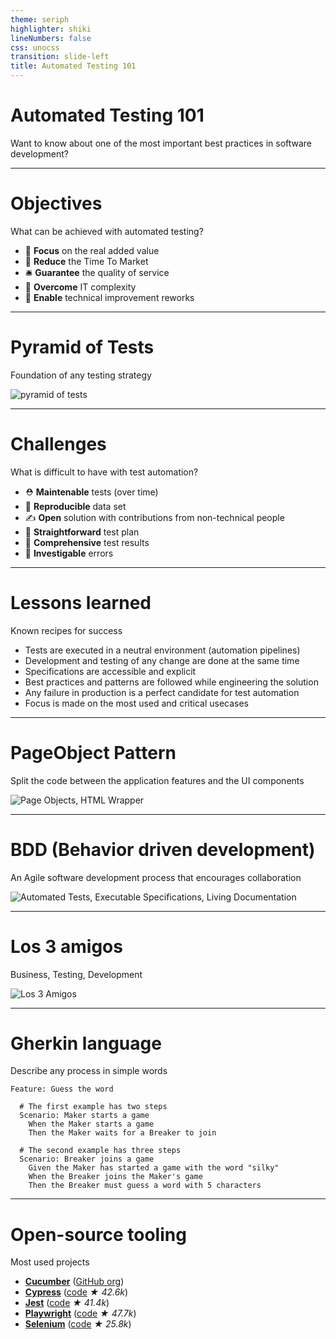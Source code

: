 ```yaml
---
theme: seriph
highlighter: shiki
lineNumbers: false
css: unocss
transition: slide-left
title: Automated Testing 101
---
```


# Automated Testing 101

Want to know about one of the most important best practices in software development?

---

# Objectives

What can be achieved with automated testing?

- 🎯 **Focus** on the real added value
- 🚀 **Reduce** the Time To Market
- 🛎 **Guarantee** the quality of service
- 💪 **Overcome** IT complexity
- 👷 **Enable** technical improvement reworks

---

# Pyramid of Tests

Foundation of any testing strategy

<img src="/images/pyramid-test.png" alt="pyramid of tests" class="m-8 ml-30 h-80 rounded shadow" />

---

# Challenges

What is difficult to have with test automation?

- ⛑ **Maintenable** tests (over time)
- 🏬 **Reproducible** data set
- ✍ **Open** solution with contributions from non-technical people
- 🧪 **Straightforward** test plan
- 📖 **Comprehensive** test results
- 🐛 **Investigable** errors

---

# Lessons learned

Known recipes for success

- Tests are executed in a neutral environment (automation pipelines)
- Development and testing of any change are done at the same time
- Specifications are accessible and explicit
- Best practices and patterns are followed while engineering the solution
- Any failure in production is a perfect candidate for test automation
- Focus is made on the most used and critical usecases

---

# PageObject Pattern

Split the code between the application features and the UI components

<img src="https://www.martinfowler.com/bliki/images/pageObject/pageObject.png" alt="Page Objects, HTML Wrapper" class="m-8 ml-50 h-80 rounded shadow" />

---

# BDD (Behavior driven development)

An Agile software development process that encourages collaboration

<img src="/images/bdd.png" alt="Automated Tests, Executable Specifications, Living Documentation" class="m-8 ml-60 h-80 rounded shadow" />

---

# Los 3 amigos

Business, Testing, Development

<img src="/images/los-3-amigos.jpg" alt="Los 3 Amigos" class="ml-70 h-100 rounded shadow" />

---

# Gherkin language

Describe any process in simple words

```gherkin
Feature: Guess the word

  # The first example has two steps
  Scenario: Maker starts a game
    When the Maker starts a game
    Then the Maker waits for a Breaker to join

  # The second example has three steps
  Scenario: Breaker joins a game
    Given the Maker has started a game with the word "silky"
    When the Breaker joins the Maker's game
    Then the Breaker must guess a word with 5 characters
```

---

# Open-source tooling

Most used projects

- [**Cucumber**](https://cucumber.io/) ([GitHub org](https://github.com/cucumber))
- [**Cypress**](https://www.cypress.io/) ([code](https://github.com/cypress-io/cypress) _★ 42.6k_)
- [**Jest**](https://jestjs.io/) ([code](https://github.com/facebook/jest) _★ 41.4k_)
- [**Playwright**](https://playwright.dev/) ([code](https://github.com/microsoft/playwright) _★ 47.7k_)
- [**Selenium**](https://www.selenium.dev/) ([code](https://github.com/SeleniumHQ/selenium) _★ 25.8k_)
